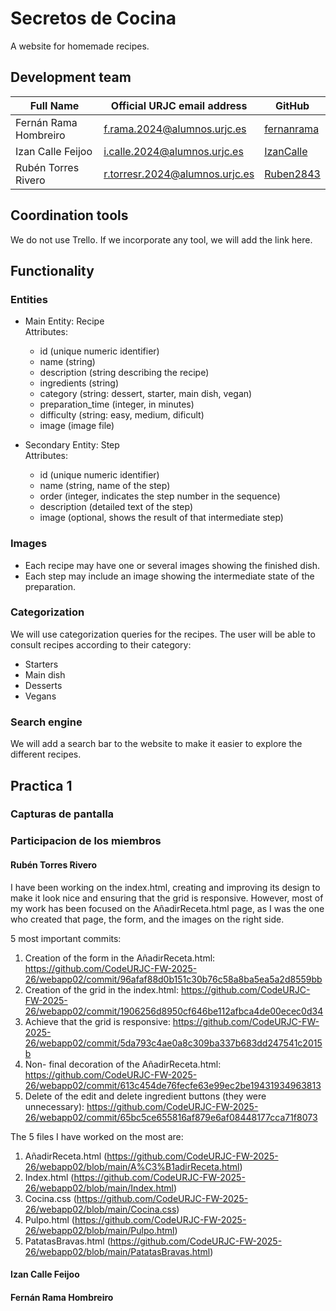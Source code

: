 # Secretos de Cocina

A website for homemade recipes.


## Development team

| Full Name         | Official URJC email address                | GitHub      |
|-------------------------|------------------------------------------|-------------|
| Fernán Rama Hombreiro   | f.rama.2024@alumnos.urjc.es              | [fernanrama](https://github.com/fernanrama) |
| Izan Calle Feijoo       | i.calle.2024@alumnos.urjc.es             | [IzanCalle](https://github.com/IzanCalle)   |
| Rubén Torres Rivero     | r.torresr.2024@alumnos.urjc.es           | [Ruben2843](https://github.com/Ruben2843)   |



## Coordination tools

We do not use Trello.
If we incorporate any tool, we will add the link here.


## Functionality

###  Entities

- Main Entity: Recipe  
  Attributes:  
  - id (unique numeric identifier)  
  - name (string)
  - description (string describing the recipe)
  - ingredients (string)
  - category (string: dessert, starter, main dish, vegan)  
  - preparation_time (integer, in minutes)  
  - difficulty (string: easy, medium, dificult)
  - image (image file)

- Secondary Entity: Step  
  Attributes:  
  - id (unique numeric identifier) 
  - name (string, name of the step) 
  - order (integer, indicates the step number in the sequence)
  - description (detailed text of the step)  
  - image (optional, shows the result of that intermediate step)



### Images

- Each recipe may have one or several images showing the finished dish.
- Each step may include an image showing the intermediate state of the preparation.

### Categorization
We will use categorization queries for the recipes.
The user will be able to consult recipes according to their category:

- Starters 
- Main dish  
- Desserts  
- Vegans

### Search engine  
We will add a search bar to the website to make it easier to explore the different recipes.

## Practica 1

### Capturas de pantalla

### Participacion de los miembros

#### Rubén Torres Rivero

I have been working on the index.html, creating and improving its design to make it look nice and ensuring that the grid is responsive.
However, most of my work has been focused on the AñadirReceta.html page, as I was the one who created that page, the form, and the images on the right side.

5 most important commits:

  1. Creation of the form in the AñadirReceta.html: https://github.com/CodeURJC-FW-2025-26/webapp02/commit/96afaf88d0b151c30b76c58a8ba5ea5a2d8559bb
  2. Creation of the grid in the index.html: https://github.com/CodeURJC-FW-2025-26/webapp02/commit/1906256d8950cf646be112afbca4de00ecec0d34
  3. Achieve that the grid is responsive: https://github.com/CodeURJC-FW-2025-26/webapp02/commit/5da793c4ae0a8c309ba337b683dd247541c2015b
  4. Non- final decoration of the AñadirReceta.html: https://github.com/CodeURJC-FW-2025-26/webapp02/commit/613c454de76fecfe63e99ec2be19431934963813
  5. Delete of the edit and delete ingredient buttons (they were unnecessary): https://github.com/CodeURJC-FW-2025-26/webapp02/commit/65bc5ce655816af879e6af08448177cca71f8073

The 5 files I have worked on the most are:
  1. AñadirReceta.html (https://github.com/CodeURJC-FW-2025-26/webapp02/blob/main/A%C3%B1adirReceta.html)
  2. Index.html (https://github.com/CodeURJC-FW-2025-26/webapp02/blob/main/Index.html)
  3. Cocina.css (https://github.com/CodeURJC-FW-2025-26/webapp02/blob/main/Cocina.css)
  4. Pulpo.html (https://github.com/CodeURJC-FW-2025-26/webapp02/blob/main/Pulpo.html)
  5. PatatasBravas.html (https://github.com/CodeURJC-FW-2025-26/webapp02/blob/main/PatatasBravas.html)

#### Izan Calle Feijoo


#### Fernán Rama Hombreiro

